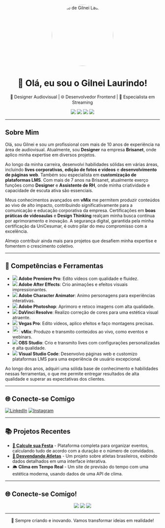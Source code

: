 <div align="center">
  <img src="https://your-profile-image-link.png" width="200" style="border-radius: 50%;" alt="Foto de Gilnei Laurindo">
</div>

<h1 align="center">👋 Olá, eu sou o Gilnei Laurindo!</h1>

<p align="center">
  🎨 Designer Audiovisual | 🌐 Desenvolvedor Frontend | 🎥 Especialista em Streaming
</p>

<p align="center">
  <a href="https://www.linkedin.com/in/gilnei-laurindo/"><img src="https://img.shields.io/badge/-LinkedIn-0077B5?style=flat-square&logo=linkedin&logoColor=white"></a>
  <a href="https://gilneilaurindo.github.io/"><img src="https://img.shields.io/badge/-Portfólio-0000FF?style=flat-square&logo=world&logoColor=white"></a>
  <a href="https://www.instagram.com/gilneycriative/"><img src="https://img.shields.io/badge/-Instagram-E4405F?style=flat-square&logo=instagram&logoColor=white"></a>
  <a href="mailto:your-email@example.com"><img src="https://img.shields.io/badge/-Email-D14836?style=flat-square&logo=gmail&logoColor=white"></a>
</p>

---

## Sobre Mim

Olá, sou Gilnei e sou um profissional com mais de 10 anos de experiência na área de audiovisual. Atualmente, sou **Designer** na empresa **Brisanet**, onde aplico minha expertise em diversos projetos.

Ao longo da minha carreira, desenvolvi habilidades sólidas em várias áreas, incluindo **lives corporativas**, **edição de fotos e vídeos** e **desenvolvimento de páginas web**. Também sou especialista em **customização de plataformas LMS**. Com mais de 7 anos na Brisanet, atualmente exerço funções como **Designer** e **Assistente de RH**, onde minha criatividade e capacidade de escuta ativa são essenciais.

Meus conhecimentos avançados em **vMix** me permitem produzir conteúdos ao vivo de alto impacto, contribuindo significativamente para a comunicação e educação corporativa da empresa. Certificações em **boas práticas de videoaulas** e **Design Thinking** realçam minha busca contínua por aprimoramento e inovação. A segurança digital, garantida pela minha certificação da UniCesumar, é outro pilar do meu compromisso com a excelência.

Almejo contribuir ainda mais para projetos que desafiem minha expertise e fomentem o crescimento coletivo.

---

## 🔧 Competências e Ferramentas

- <img src="https://img.icons8.com/color/24/000000/adobe-premiere-pro.png" /> **Adobe Premiere Pro**: Edito vídeos com qualidade e fluidez.
- <img src="https://img.icons8.com/color/24/000000/adobe-after-effects.png" /> **Adobe After Effects**: Crio animações e efeitos visuais impressionantes.
- <img src="https://img.icons8.com/color/24/000000/adobe-character-animator.png" /> **Adobe Character Animator**: Animo personagens para experiências interativas.
- <img src="https://img.icons8.com/color/24/000000/adobe-photoshop.png" /> **Adobe Photoshop**: Aprimoro e retoco imagens com alta qualidade.
- <img src="https://img.icons8.com/color/24/000000/davinci-resolve.png" /> **DaVinci Resolve**: Realizo correção de cores para uma estética visual atraente.
- <img src="https://img.icons8.com/color/24/000000/sony-vegas.png" /> **Vegas Pro**: Edito vídeos, aplico efeitos e faço montagens precisas.
- <img src="https://upload.wikimedia.org/wikipedia/commons/4/4b/Vmix_logo.svg" width="24" /> **vMix**: Produzo e transmito conteúdos ao vivo, como eventos e webinars.
- <img src="https://img.icons8.com/color/24/000000/obs-studio.png" /> **OBS Studio**: Crio e transmito lives com configurações personalizadas e alta qualidade.
- <img src="https://img.icons8.com/color/24/000000/visual-studio-code-2019.png" /> **Visual Studio Code**: Desenvolvo páginas web e customizo plataformas LMS para uma experiência de usuário excepcional.




Ao longo dos anos, adquiri uma sólida base de conhecimento e habilidades nessas ferramentas, o que me permite entregar resultados de alta qualidade e superar as expectativas dos clientes.

---

## 🌐 Conecte-se Comigo

[![LinkedIn](https://img.shields.io/badge/LinkedIn-0077B5?style=for-the-badge&logo=linkedin&logoColor=white)](https://www.linkedin.com/in/seu-username/)
[![Instagram](https://img.shields.io/badge/Instagram-E4405F?style=for-the-badge&logo=instagram&logoColor=white)](https://www.instagram.com/seu-username/)

---

## 📚 Projetos Recentes

- [**🎉 Calcule sua Festa**](https://github.com/seu_usuario/CalculeSuaFesta) - Plataforma completa para organizar eventos, calculando tudo de acordo com a duração e o número de convidados.
- [**🏅 Desvendando Atletas**](https://github.com/seu_usuario/DesvendandoAtletas) - Um projeto sobre atletas brasileiros, exibindo dados detalhados em uma interface interativa.
- 🌦️ **Clima em Tempo Real** - Um site de previsão do tempo com uma estética moderna, usando dados de uma API de clima.

---

## 🌐 Conecte-se Comigo!

<div align="center">
  <a href="https://www.linkedin.com/in/gilnei-laurindo/"><img src="https://img.shields.io/badge/-LinkedIn-0077B5?style=for-the-badge&logo=linkedin&logoColor=white"></a>
  <a href="https://gilneilaurindo.github.io/"><img src="https://img.shields.io/badge/-Portfólio-0000FF?style=for-the-badge&logo=internet-explorer&logoColor=white"></a>
  <a href="https://www.instagram.com/gilneycriative/"><img src="https://img.shields.io/badge/-Instagram-E4405F?style=for-the-badge&logo=instagram&logoColor=white"></a>
</div>

---

<div align="center">
  <p>👾 Sempre criando e inovando. Vamos transformar ideias em realidade!</p>
</div>
